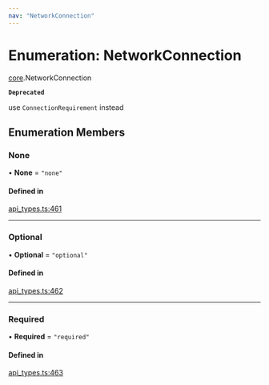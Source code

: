 ```yaml
---
nav: "NetworkConnection"
---
```

# Enumeration: NetworkConnection

[core](../modules/core.md).NetworkConnection

**`Deprecated`**

use `ConnectionRequirement` instead

## Enumeration Members

### None

• **None** = ``"none"``

#### Defined in

[api_types.ts:461](https://github.com/coda/packs-sdk/blob/main/api_types.ts#L461)

___

### Optional

• **Optional** = ``"optional"``

#### Defined in

[api_types.ts:462](https://github.com/coda/packs-sdk/blob/main/api_types.ts#L462)

___

### Required

• **Required** = ``"required"``

#### Defined in

[api_types.ts:463](https://github.com/coda/packs-sdk/blob/main/api_types.ts#L463)
